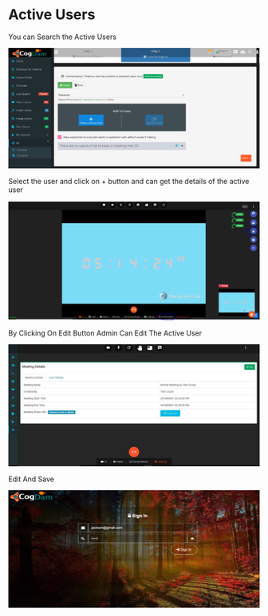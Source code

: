 # Active Users

You can Search the Active Users 

![](../../.gitbook/assets/image%20%28115%29.png)

Select the user and click on + button and can get the details of the active user

![](../../.gitbook/assets/image%20%28184%29.png)

By Clicking On Edit Button Admin Can Edit The Active User

![](../../.gitbook/assets/image%20%2856%29.png)

Edit And Save

![](../../.gitbook/assets/image%20%28128%29.png)



